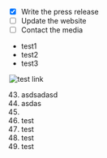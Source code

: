 - [x] Write the press release
- [ ] Update the website
- [ ] Contact the media

- test1
- test2
- test3

![test link](/hamed/damavandi/file.jpg)

43. asdsadasd
5. asdas
34. 
563. test
7. test
99. test
9. test

